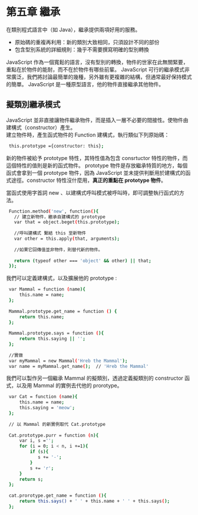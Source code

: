 # 第五章 繼承
在類別程式語言中（如 Java），繼承提供兩項好用的服務。
  * 原始碼的重複再利用：新的類別大致相同，只須設計不同的部份
  * 包含型別系統的詳細規則：幾乎不需要撰寫明確的型別轉換
  
JavaScript 作為一個寬鬆的語言，沒有型別的轉換，物件的世家在此無關緊要，重點在於物件的能耐，而不在於物件有哪些前輩。
JavaScript 可行的繼承模式非常廣泛，我們將討論最簡單的幾種，另外雖有更複雜的結構，但通常最好保持模式的簡單。
JavaScript 是一種原型語言，他的物件直接繼承其他物件。

## 擬類別繼承模式
JavaScript 並非直接讓物件繼承物件，而是插入一層不必要的間接性。使物件由建構式（constructor）產生。  
建立物件時，產生函式物件的 Function 建構式，執行類似下列原始碼：
```sh
 this.prototype ={constructor: this};
```  
新的物件被給予 prototype 特性，其特性值為包含 consrtuctor 特性的物件，而這個特性的值則是新的函式物件。
 prototype 物件是存放繼承特質的地方，每個函式會拿到一個 prototype 物件，因為 JavaScript 並未提供判斷用於建構式的函式途徑。constructor 特性沒什麼用，**真正的重點在 prototype 物件**。
 
當函式使用字首詞 new 、以建構式呼叫模式被呼叫時，即可調整執行函式的方法。
```sh
 Function.method('new', function(){
   // 建立新物件，繼承自建構式的 prototype
   var that = object.beget(this.prototype);
   
   //呼叫建構式 繫結 this 至新物件
   var other = this.apply(that, arguments);
   
   //如果它回傳值並非物件，則替代新的物件。
   
   return (typeof other === 'object' && other) || that;
 });
```
我們可以定義建構式，以及擴展他的 prototype :

```sh 
 var Mammal = function (name){
     this.name = name;
 };
 
 Mammal.prototype.get_name = function () {
     return this.name;
 };
 
 Mammal.prototype.says = function (){
     return this.saying || '';
 };
 
 //實做
 var myMammal = new Mammal('Hreb the Mammal');
 var name = myMammal.get_name();  // 'Hreb the Mammal' 
```
我們可以製作另一個繼承 Mammal 的擬類別，透過定義擬類別的 constructor 函式，以及用 Mammal 的實例去代他的 prorotype。
```sh
 var Cat = function (name){
     this.name = name;
     this.saying = 'meow';
 };
 
 // 以 Mammal 的新實例取代 Cat.prototype
 
 Cat.prototype.purr = function (n){
     var i, s ='';
     for (i = 0; i < n, i +=1){
         if (s){
            s += '-';
         }
         s += 'r';
     }
     return s;
 };
 
 cat.prorotype.get_name = function (){
     return this.says() + ' ' + this.name + ' ' + this.says();  
 };
```




